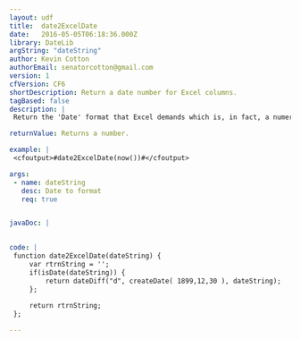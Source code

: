 ```yaml
---
layout: udf
title:  date2ExcelDate
date:   2016-05-05T06:18:36.000Z
library: DateLib
argString: "dateString"
author: Kevin Cotton
authorEmail: senatorcotton@gmail.com
version: 1
cfVersion: CF6
shortDescription: Return a date number for Excel columns.
tagBased: false
description: |
 Return the 'Date' format that Excel demands which is, in fact, a numeric representation of a date created by the difference in the number of days, between the date in question and Dec. 31, 1899

returnValue: Returns a number.

example: |
 <cfoutput>#date2ExcelDate(now())#</cfoutput>

args:
 - name: dateString
   desc: Date to format
   req: true


javaDoc: |
 

code: |
 function date2ExcelDate(dateString) {
     var rtrnString = '';
     if(isDate(dateString)) {
         return dateDiff("d", createDate( 1899,12,30 ), dateString);
     };
                 
     return rtrnString;
 };

---
```


